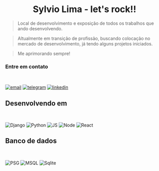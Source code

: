 
<h1 align="center"> Sylvio Lima - let's rock!! </h1>


> Local de desenvolvimento e exposição de todos os trabalhos que ando desenvolvendo.

> Altualmente em transição de profissão, buscando colocação no mercado de desenvolvimento, já tendo alguns projetos iniciados. 

> Me aprimorando sempre!


### Entre em contato

<br />

[![email](https://img.shields.io/badge/Gmail-D14836?style=for-the-badge&logo=gmail&logoColor=white)](mailto:sylviolimas@gmail.com) 
[![telegram](https://img.shields.io/badge/Telegram-2CA5E0?style=for-the-badge&logo=telegram&logoColor=white)](https://t.me/wopgan)
[![linkedin](https://img.shields.io/badge/LinkedIn-0077B5?style=for-the-badge&logo=linkedin&logoColor=white)](https://www.linkedin.com/in/sylvio-lima-803538239/)


## Desenvolvendo em

<br />

![Django](https://img.shields.io/badge/Django-092E20?style=for-the-badge&logo=django&logoColor=white)
![Python](https://img.shields.io/badge/Python-3776AB?style=for-the-badge&logo=python&logoColor=white)
![JS](https://img.shields.io/badge/JavaScript-F7DF1E?style=for-the-badge&logo=javascript&logoColor=black)
![Node](https://img.shields.io/badge/Node.js-43853D?style=for-the-badge&logo=node.js&logoColor=white)
![React](https://img.shields.io/badge/React-20232A?style=for-the-badge&logo=react&logoColor=61DAFB)

## Banco de dados

<br />

![PSG](https://img.shields.io/badge/PostgreSQL-316192?style=for-the-badge&logo=postgresql&logoColor=white)
![MSQL](https://img.shields.io/badge/MySQL-005C84?style=for-the-badge&logo=mysql&logoColor=white)
![Sqlite](	https://img.shields.io/badge/SQLite-07405E?style=for-the-badge&logo=sqlite&logoColor=white)
